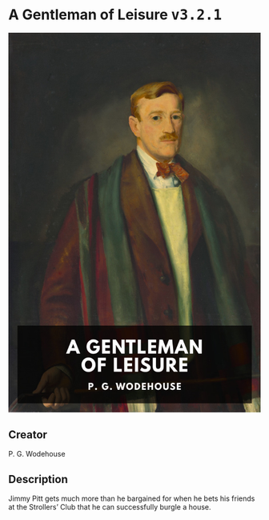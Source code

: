 
# A Gentleman of Leisure <kbd>v3.2.1</kbd>

<center>
  <img src="./cover-1024.jpg"/>
</center>

## Creator
P. G. Wodehouse

## Description
Jimmy Pitt gets much more than he bargained for when he bets his friends at the Strollers’ Club that he can successfully burgle a house.
